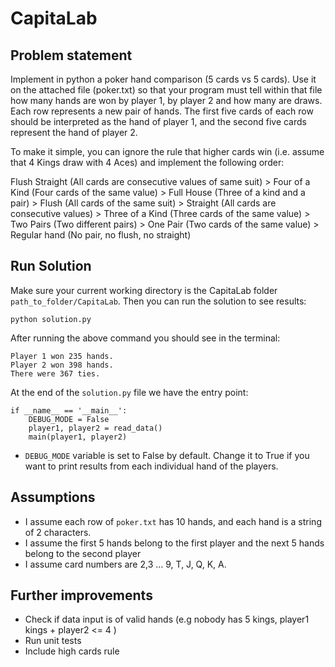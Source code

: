 # CapitaLab


## Problem statement

Implement in python a poker hand comparison (5 cards vs 5 cards). Use it on the attached file (poker.txt) so that your program must tell within that file how many hands are won by player 1, by player 2 and how many are draws. Each row represents a new pair of hands. The first five cards of each row should be interpreted as the hand of player 1, and the second five cards represent the hand of player 2.

To make it simple, you can ignore the rule that higher cards win (i.e. assume that 4 Kings draw with 4 Aces)  and implement the following order:

Flush Straight (All cards are consecutive values of same suit) > Four of a Kind (Four cards of the same value) >  Full House (Three of a kind and a pair) > Flush (All cards of the same suit) > Straight (All cards are consecutive values) > Three of a Kind (Three cards of the same value) > Two Pairs (Two different pairs) > One Pair (Two cards of the same value) > Regular hand (No pair, no flush, no straight)


## Run Solution

Make sure your current working directory is the CapitaLab folder `path_to_folder/CapitaLab`. Then you can run the solution to see results:
```
python solution.py
```
After running the above command you should see in the terminal:
```
Player 1 won 235 hands.
Player 2 won 398 hands.
There were 367 ties.
```

At the end of the `solution.py` file we have the entry point:
```
if __name__ == '__main__':
    DEBUG_MODE = False
    player1, player2 = read_data()
    main(player1, player2)
```


- `DEBUG_MODE` variable is set to False by default. Change it to True if you want to print results from each individual hand of the players.

## Assumptions
- I assume each row of `poker.txt` has 10 hands, and each hand is a string of 2 characters.
- I assume the first 5 hands belong to the first player and the next 5 hands belong to the second player
- I assume card numbers are 2,3 ... 9, T, J, Q, K, A.

## Further improvements
- Check if data input is of valid hands (e.g nobody has 5 kings, player1 kings + player2 <= 4 )
- Run unit tests
- Include high cards rule

